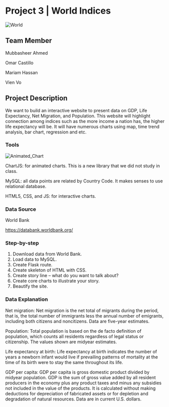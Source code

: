 # Project 3 | World Indices

![World](https://media.giphy.com/media/UOdoMz3baCENO/giphy.gif)

## Team Member

Mubbasheer Ahmed

Omar Castillo

Mariam Hassan

Vien Vo


## Project Description
We want to build an interactive website to present data on GDP, Life Expectancy, Net Migration, and Population.  This website will highlight connection among indices such as the more income a nation has, the higher life expectancy will be.  It will have numerous charts using map, time trend analysis, bar chart, regression and etc.

### Tools

![Animated_Chart](https://media.giphy.com/media/l46Cy1rHbQ92uuLXa/giphy.gif)

ChartJS:  for animated charts.  This is a new library that we did not study in class.

MySQL:  all data points are related by Country Code.  It makes senses to use relational database.

HTML5, CSS, and JS:  for interactive charts.

### Data Source

World Bank

https://databank.worldbank.org/

### Step-by-step

1.	Download data from World Bank.
2.	Load data to MySQL.
3.	Create Flask route.
4.	Create skeleton of HTML with CSS.
5.	Create story line – what do you want to talk about?
6.	Create core charts to illustrate your story.
7.	Beautify the site.


### Data Explanation

Net migration: Net migration is the net total of migrants during the period, that is, the total number of immigrants less the annual number of emigrants, including both citizens and noncitizens. Data are five-year estimates.

Population: Total population is based on the de facto definition of population, which counts all residents regardless of legal status or citizenship. The values shown are midyear estimates.

Life expectancy at birth: Life expectancy at birth indicates the number of years a newborn infant would live if prevailing patterns of mortality at the time of its birth were to stay the same throughout its life.

GDP per capita: GDP per capita is gross domestic product divided by midyear population. GDP is the sum of gross value added by all resident producers in the economy plus any product taxes and minus any subsidies not included in the value of the products. It is calculated without making deductions for depreciation of fabricated assets or for depletion and degradation of natural resources. Data are in current U.S. dollars.

